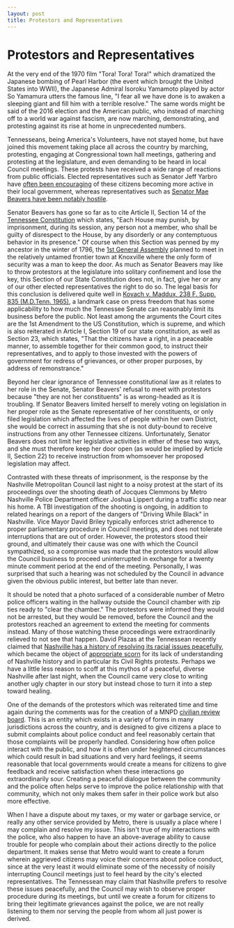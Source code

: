 ```yaml
---
layout: post
title: Protestors and Representatives
---
```


# Protestors and Representatives

At the very end of the 1970 film "Tora! Tora! Tora!" which dramatized the Japanese bombing of Pearl Harbor (the event which brought the United States into WWII), the Japanese Admiral Isoroku Yamamoto played by actor So Yamamura utters the famous line, "I fear all we have done is to awaken a sleeping giant and fill him with a terrible resolve." The same words might be said of the 2016 election and the American public, who instead of marching off to a world war against fascism, are now marching, demonstrating, and protesting against its rise at home in unprecedented numbers.

Tennesseans, being America's Volunteers, have not stayed home, but have joined this movement taking place all across the country by marching, protesting, engaging at Congressional town hall meetings, gathering and protesting at the legislature, and even demanding to be heard in local Council meetings. These protests have received a wide range of reactions from public officials. Elected representatives such as Senator Jeff Yarbro have [often been encouraging](https://www.instagram.com/p/BQL_nFIAp6G/) of these citizens becoming more active in their local government, whereas representatives such as [Senator Mae Beavers have been notably hostile](http://www.nashvillescene.com/news/pith-in-the-wind/article/20852827/beavers-flees-protesters-again-as-she-makes-plans-to-attend-a-protest). 

Senator Beavers has gone so far as to cite Article II, Section 14 of the [Tennessee Constitution](https://www.tn.gov/sos/bluebook/13-14/TS5_TNFoundingDocs.pdf) which states, "Each House may punish, by imprisonment, during its session, any person not a member, who shall be guilty of disrespect to the House, by any disorderly or any contemptuous behavior in its presence." Of course when this Section was penned by my ancestor in the winter of 1796, the [1st General Assembly](https://babel.hathitrust.org/cgi/pt?id=uc1.$b47227;view=1up;seq=24) planned to meet in the relatively untamed frontier town at Knoxville where the only form of security was a man to keep the door. As much as Senator Beavers may like to throw protestors at the legislature into solitary confinement and lose the key, this Section of our State Constitution does not, in fact, give her or any of our other elected representatives the right to do so. The legal basis for this conclusion is delivered quite well in [Kovach v. Maddux, 238 F. Supp. 835 (M.D.Tenn. 1965)](https://casetext.com/case/kovach-v-maddux), a landmark case on press freedom that has some applicability to how much the Tennessee Senate can reasonably limit its business before the public. Not least among the arguments the Court cites are the 1st Amendment to the US Constitution, which is supreme, and which is also reiterated in Article I, Section 19 of our state constitution, as well as Section 23, which states, "That the citizens have a right, in a peaceable manner, to assemble together for their common good, to instruct their representatives, and to apply to those invested with the powers of government for redress of grievances, or other proper purposes, by address of remonstrance." 

Beyond her clear ignorance of Tennessee constitutional law as it relates to her role in the Senate, Senator Beavers' refusal to meet with protestors because "they are not her constituents" is as wrong-headed as it is troubling. If Senator Beavers limited herself to merely voting on legislation in her proper role as the Senate representative of her constituents, or only filed legislation which affected the lives of people within her own District, she would be correct in assuming that she is not duty-bound to receive instructions from any other Tennessee citizens. Unfortunately, Senator Beavers does not limit her legislative activities in either of these two ways, and she must therefore keep her door open (as would be implied by Article II, Section 22) to receive instruction from whomsoever her proposed legislation may affect. 

Contrasted with these threats of imprisonment, is the response by the Nashville Metropolitan Council last night to a noisy protest at the start of its proceedings over the shooting death of Jocques Clemmons by Metro Nashville Police Department officer Joshua Lippert during a traffic stop near his home. A TBI investigation of the shooting is ongoing, in addition to related hearings on a report of the dangers of "Driving While Black" in Nashville. Vice Mayor David Briley typically enforces strict adherence to proper parliamentary procedure in Council meetings, and does not tolerate interruptions that are out of order. However, the protestors stood their ground, and ultimately their cause was one with which the Council sympathized, so a compromise was made that the protestors would allow the Council business to proceed uninterrupted in exchange for a twenty minute comment period at the end of the meeting. Personally, I was surprised that such a hearing was not scheduled by the Council in advance given the obvious public interest, but better late than never.

It should be noted that a photo surfaced of a considerable number of Metro police officers waiting in the hallway outside the Council chamber with zip ties ready to "clear the chamber." The protestors were informed they would not be arrested, but they would be removed, before the Council and the protestors reached an agreement to extend the meeting for comments instead. Many of those watching these proceedings were extraordinarily relieved to not see that happen. David Plazas at the Tennessean recently claimed that [Nashville has a history of resolving its racial issues peacefully](http://www.tennessean.com/story/opinion/editorials/2017/02/19/work-through-jocques-clemmons-tragedy-peacefully/97996024/), which became the object of [appropriate scorn](http://www.nashvillescene.com/news/pith-in-the-wind/article/20852653/the-tennessean-is-wrong-about-nashvilles-supposedly-peaceful-history) for its lack of understanding of Nashville history and in particular its Civil Rights protests. Perhaps we have a little less reason to scoff at this mythos of a peaceful, diverse Nashville after last night, when the Council came very close to writing another ugly chapter in our story but instead chose to turn it into a step toward healing.

One of the demands of the protestors which was reiterated time and time again during the comments was for the creation of a MNPD [civilian review board](https://www.policemisconduct.net/explainers/civilian-review-boards/). This is an entity which exists in a variety of forms in many jurisdictions across the country, and is designed to give citizens a place to submit complaints about police conduct and feel reasonably certain that those complaints will be properly handled. Considering how often police interact with the public, and how it is often under heightened circumstances which could result in bad situations and very hard feelings, it seems reasonable that local governments would create a means for citizens to give feedback and receive satisfaction when these interactions go extraordinarily sour. Creating a peaceful dialogue between the community and the police often helps serve to improve the police relationship with that community, which not only makes them safer in their police work but also more effective.

When I have a dispute about my taxes, or my water or garbage service, or really any other service provided by Metro, there is usually a place where I may complain and resolve my issue. This isn't true of my interactions with the police, who also happen to have an above-average ability to cause trouble for people who complain about their actions directly to the police department. It makes sense that Metro would want to create a forum wherein aggrieved citizens may voice their concerns about police conduct, since at the very least it would eliminate some of the necessity of noisily interrupting Council meetings just to feel heard by the city's elected representatives. The Tennessean may claim that Nashville prefers to resolve these issues peacefully, and the Council may wish to observe proper procedure during its meetings, but until we create a forum for citizens to bring their legitimate grievances against the police, we are not really listening to them nor serving the people from whom all just power is derived.